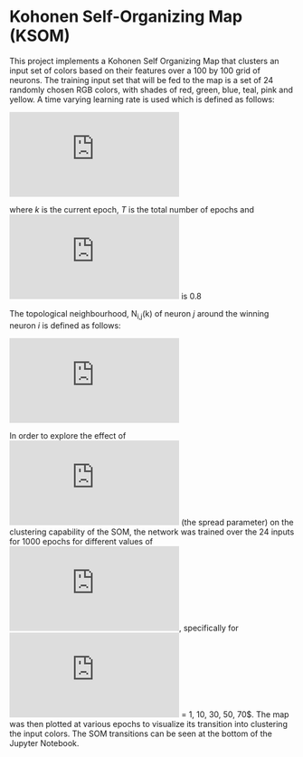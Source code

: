 # Kohonen Self-Organizing Map (KSOM)

This project implements a Kohonen Self Organizing Map that clusters an input set of colors based on their features over a 100 by 100 grid of neurons. The training input set that will be fed to the map is a set of 24 randomly chosen RGB colors, with shades of red, green, blue, teal, pink and yellow. A time varying learning rate is used which is defined as follows:

![equation](https://latex.codecogs.com/gif.latex?%5Calpha%28k%29%20%3D%20%5Calpha_0%20exp%7B%28-%5Cfrac%7Bk%7D%7BT%7D%29%7D)

where *k* is the current epoch, *T* is the total number of epochs and ![equation](https://latex.codecogs.com/gif.latex?%5Cfn_phv%20%5Calpha_o) is 0.8

The topological neighbourhood, N<sub>i,j</sub>(k) of neuron *j* around the winning neuron *i* is defined as follows:

![equation](https://latex.codecogs.com/gif.latex?N_%7Bi%2Cj%7D%28k%29%20%3D%20exp%7B%28-%5Cfrac%7Bd%5E2_%7Bi%2Cj%7D%7D%7B2%20%5Csigma%20%5E2%20%28k%29%7D%29%7D%5C%3B%5C%3Bwhere%5C%3B%5C%3B%5Csigma%20%28k%29%20%3D%20%5Csigma_0%20exp%7B%28-%5Cfrac%7Bk%7D%7BT%7D%29%7D)

In order to explore the effect of ![equation](https://latex.codecogs.com/gif.latex?%5Csigma_0) (the spread parameter) on the clustering capability of the SOM, the network was trained over the 24 inputs for 1000 epochs for different values of ![equation](https://latex.codecogs.com/gif.latex?%5Csigma_0), specifically for ![equation](https://latex.codecogs.com/gif.latex?%5Csigma_0) = 1, 10, 30, 50, 70$. The map was then plotted at various epochs to visualize its transition into clustering the input colors.  The SOM transitions can be seen at the bottom of the Jupyter Notebook.

